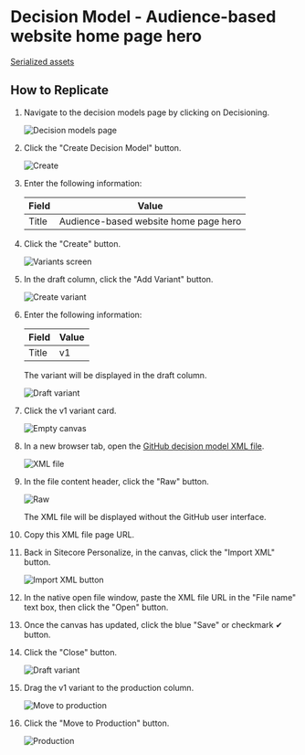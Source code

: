 # Decision Model - Audience-based website home page hero

[Serialized assets](/demo/experience/personalize/decisioning/decisionModels/Audience-based%20website%20home%20page%20hero)

## How to Replicate

1. Navigate to the decision models page by clicking on Decisioning.

   ![Decision models page](/docs/cdp-personalize/decisioning/decisionModels/Decision-models-page.png)

2. Click the "Create Decision Model" button.

   ![Create](/docs/cdp-personalize/decisioning/decisionModels/Create.png)

3. Enter the following information:

   | Field | Value                                 |
   | ----- | ------------------------------------- |
   | Title | Audience-based website home page hero |

4. Click the "Create" button.

   ![Variants screen](/docs/cdp-personalize/decisioning/decisionModels/Variants.png)

5. In the draft column, click the "Add Variant" button.

   ![Create variant](/docs/cdp-personalize/decisioning/decisionModels/Create-variant.png)

6. Enter the following information:

   | Field | Value |
   | ----- | ----- |
   | Title | v1    |

   The variant will be displayed in the draft column.

   ![Draft variant](/docs/cdp-personalize/decisioning/decisionModels/Draft-variant.png)

7. Click the v1 variant card.

   ![Empty canvas](/docs/cdp-personalize/decisioning/decisionModels/Empty-canvas.png)

8. In a new browser tab, open the [GitHub decision model XML file](/demo/experience/personalize/decisioning/decisionModels/Audience-based%20website%20home%20page%20hero/v3.xml).

   ![XML file](GitHub.png)

9. In the file content header, click the "Raw" button.

   ![Raw](/docs/cdp-personalize/decisioning/decisionModels/Raw.png)

   The XML file will be displayed without the GitHub user interface.

10. Copy this XML file page URL.
11. Back in Sitecore Personalize, in the canvas, click the "Import XML" button.

    ![Import XML button](/docs/cdp-personalize/decisioning/decisionModels/Import-XML-button.png)

12. In the native open file window, paste the XML file URL in the "File name" text box, then click the "Open" button.
13. Once the canvas has updated, click the blue "Save" or checkmark ✔ button.
14. Click the "Close" button.

    ![Draft variant](/docs/cdp-personalize/decisioning/decisionModels/Draft-variant.png)

15. Drag the v1 variant to the production column.

    ![Move to production](/docs/cdp-personalize/decisioning/decisionModels/Move-to-production.png)

16. Click the "Move to Production" button.

    ![Production](/docs/cdp-personalize/decisioning/decisionModels/Production.png)
